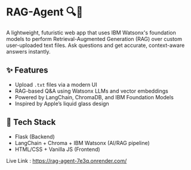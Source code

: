# RAG-Agent 🔍🤖

A lightweight, futuristic web app that uses IBM Watsonx's foundation models to perform Retrieval-Augmented Generation (RAG) over custom user-uploaded text files. Ask questions and get accurate, context-aware answers instantly.

## ✨ Features
- Upload `.txt` files via a modern UI
- RAG-based Q&A using Watsonx LLMs and vector embeddings
- Powered by LangChain, ChromaDB, and IBM Foundation Models
- Inspired by Apple’s liquid glass design

## 🚀 Tech Stack
- Flask (Backend)
- LangChain + Chroma + IBM Watsonx (AI/RAG pipeline)
- HTML/CSS + Vanilla JS (Frontend)

Live Link : https://rag-agent-7e3q.onrender.com/
